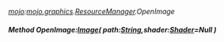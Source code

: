 _[mojo](../../modules/mojo/mojo-module.md):[mojo.graphics](../../modules/mojo/mojo-graphics.md).[ResourceManager](../../modules/mojo/mojo-graphics-resourcemanager_ext.md).OpenImage_
##### Method OpenImage:[Image](../../modules/mojo/mojo-graphics-image.md)( path:[String](../../modules/wonkey/wonkey-types-string.md),shader:[Shader](../../modules/mojo/mojo-graphics-shader.md)=Null )
